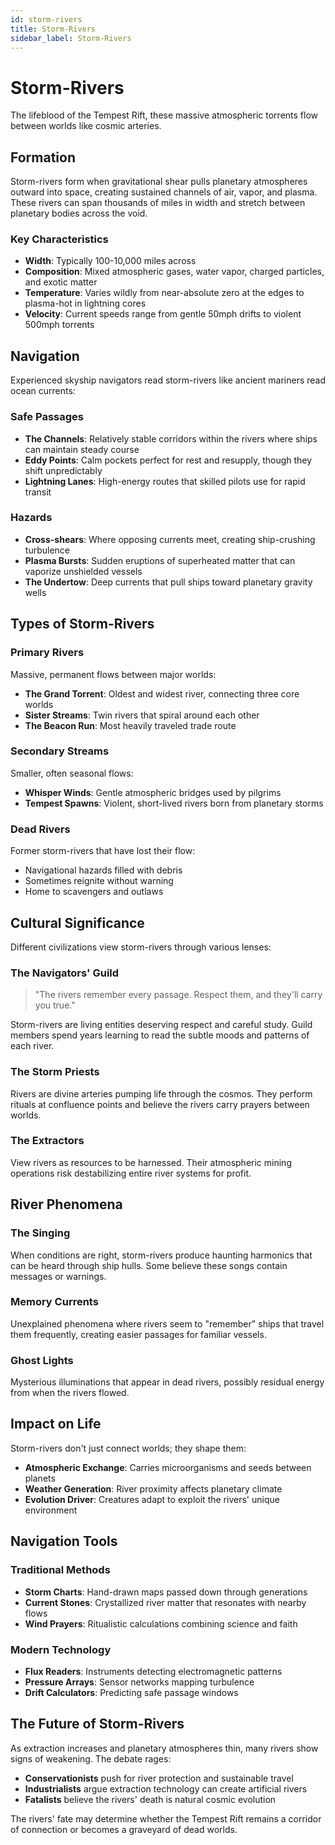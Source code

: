 ```yaml
---
id: storm-rivers
title: Storm-Rivers
sidebar_label: Storm-Rivers
---
```


# Storm-Rivers

The lifeblood of the Tempest Rift, these massive atmospheric torrents flow between worlds like cosmic arteries.

## Formation

Storm-rivers form when gravitational shear pulls planetary atmospheres outward into space, creating sustained channels of air, vapor, and plasma. These rivers can span thousands of miles in width and stretch between planetary bodies across the void.

### Key Characteristics

- **Width**: Typically 100-10,000 miles across
- **Composition**: Mixed atmospheric gases, water vapor, charged particles, and exotic matter
- **Temperature**: Varies wildly from near-absolute zero at the edges to plasma-hot in lightning cores
- **Velocity**: Current speeds range from gentle 50mph drifts to violent 500mph torrents

## Navigation

Experienced skyship navigators read storm-rivers like ancient mariners read ocean currents:

### Safe Passages
- **The Channels**: Relatively stable corridors within the rivers where ships can maintain steady course
- **Eddy Points**: Calm pockets perfect for rest and resupply, though they shift unpredictably
- **Lightning Lanes**: High-energy routes that skilled pilots use for rapid transit

### Hazards
- **Cross-shears**: Where opposing currents meet, creating ship-crushing turbulence
- **Plasma Bursts**: Sudden eruptions of superheated matter that can vaporize unshielded vessels
- **The Undertow**: Deep currents that pull ships toward planetary gravity wells

## Types of Storm-Rivers

### Primary Rivers
Massive, permanent flows between major worlds:
- **The Grand Torrent**: Oldest and widest river, connecting three core worlds
- **Sister Streams**: Twin rivers that spiral around each other
- **The Beacon Run**: Most heavily traveled trade route

### Secondary Streams
Smaller, often seasonal flows:
- **Whisper Winds**: Gentle atmospheric bridges used by pilgrims
- **Tempest Spawns**: Violent, short-lived rivers born from planetary storms

### Dead Rivers
Former storm-rivers that have lost their flow:
- Navigational hazards filled with debris
- Sometimes reignite without warning
- Home to scavengers and outlaws

## Cultural Significance

Different civilizations view storm-rivers through various lenses:

### The Navigators' Guild
> "The rivers remember every passage. Respect them, and they'll carry you true."

Storm-rivers are living entities deserving respect and careful study. Guild members spend years learning to read the subtle moods and patterns of each river.

### The Storm Priests
Rivers are divine arteries pumping life through the cosmos. They perform rituals at confluence points and believe the rivers carry prayers between worlds.

### The Extractors
View rivers as resources to be harnessed. Their atmospheric mining operations risk destabilizing entire river systems for profit.

## River Phenomena

### The Singing
When conditions are right, storm-rivers produce haunting harmonics that can be heard through ship hulls. Some believe these songs contain messages or warnings.

### Memory Currents
Unexplained phenomena where rivers seem to "remember" ships that travel them frequently, creating easier passages for familiar vessels.

### Ghost Lights
Mysterious illuminations that appear in dead rivers, possibly residual energy from when the rivers flowed.

## Impact on Life

Storm-rivers don't just connect worlds; they shape them:

- **Atmospheric Exchange**: Carries microorganisms and seeds between planets
- **Weather Generation**: River proximity affects planetary climate
- **Evolution Driver**: Creatures adapt to exploit the rivers' unique environment

## Navigation Tools

### Traditional Methods
- **Storm Charts**: Hand-drawn maps passed down through generations
- **Current Stones**: Crystallized river matter that resonates with nearby flows
- **Wind Prayers**: Ritualistic calculations combining science and faith

### Modern Technology
- **Flux Readers**: Instruments detecting electromagnetic patterns
- **Pressure Arrays**: Sensor networks mapping turbulence
- **Drift Calculators**: Predicting safe passage windows

## The Future of Storm-Rivers

As extraction increases and planetary atmospheres thin, many rivers show signs of weakening. The debate rages:

- **Conservationists** push for river protection and sustainable travel
- **Industrialists** argue extraction technology can create artificial rivers
- **Fatalists** believe the rivers' death is natural cosmic evolution

The rivers' fate may determine whether the Tempest Rift remains a corridor of connection or becomes a graveyard of dead worlds.